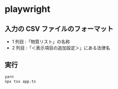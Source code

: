 # playwright

## 入力の CSV ファイルのフォーマット

- 1 列目 :「物質リスト」の名称
- 2 列目 :「＜表示項目の追加設定＞」にある法律名

## 実行

```bash
yarn
npx tsx app.ts
```
